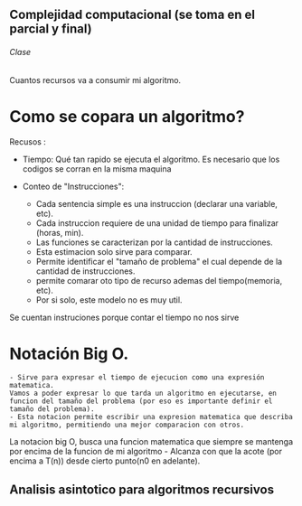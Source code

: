 ## Complejidad computacional (se toma en el parcial y final)
###### Clase

Cuantos recursos va a consumir mi algoritmo.

# Como se copara un algoritmo? 

Recusos :
- Tiempo:   Qué tan rapido se ejecuta el algoritmo.
            Es necesario que los codigos se corran en la misma maquina
    
- Conteo de "Instrucciones": 
    - Cada sentencia simple es una instruccion (declarar una variable, etc).
    - Cada instruccion requiere de una unidad de tiempo para finalizar (horas, min).
    - Las funciones se caracterizan por la cantidad de instrucciones.
    - Esta estimacion solo sirve para comparar.
    - Permite identificar el "tamaño de problema" el cual depende de la cantidad de instrucciones.
    - permite comarar oto tipo de recurso ademas del tiempo(memoria, etc).
    - Por si solo, este modelo no es muy util.

 Se cuentan instruciones porque contar el tiempo no nos sirve

 # Notación Big O.

    - Sirve para expresar el tiempo de ejecucion como una expresión matematica.
    Vamos a poder expresar lo que tarda un algoritmo en ejecutarse, en funcion del tamaño del problema (por eso es importante definir el tamaño del problema).
    - Esta notacion permite escribir una expresion matematica que describa mi algoritmo, permitiendo una mejor comparacion con otros.

La notacion big O, busca una funcion matematica que siempre se mantenga por encima de la funcion de mi algoritmo
    - Alcanza con que la acote (por encima a T(n)) desde cierto punto(n0 en adelante).


## Analisis asintotico para algoritmos recursivos

